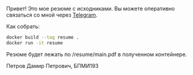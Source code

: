 Привет! Это мое резюме с исходниками. Вы можете оперативно связаться со мной через [Telegram](https://t.me/o442a4o3).

Как собрать:

```bash
docker build --tag resume .
docker run -it resume
```

Резюме будет лежать по /resume/main.pdf в полученном контейнере.

Петров Дамир Петрович, БПМИ193
